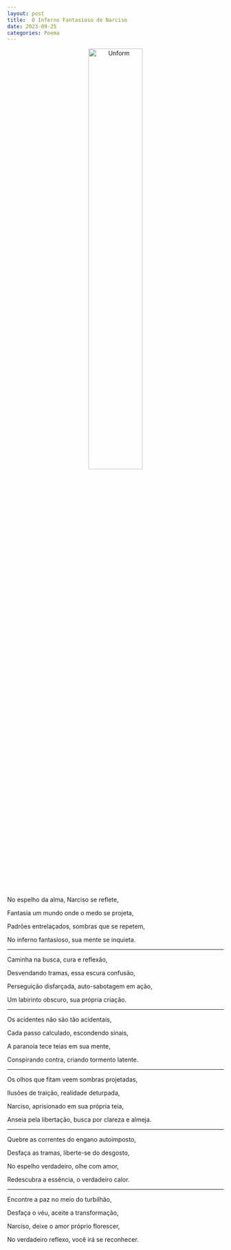 ```yaml
---
layout: post
title:  O Inferno Fantasioso de Narciso
date: 2023-09-25
categories: Poema
---
```


<p align="center">
<img src="{{ site.baseurl }}/images/2023-09-25-Um-Show--Sem-Pe-Nem-Cabeca.png" height="50%" width="50%" alt="Unform" />
</p>

No espelho da alma, Narciso se reflete,

Fantasia um mundo onde o medo se projeta,

Padrões entrelaçados, sombras que se repetem,

No inferno fantasioso, sua mente se inquieta.

---

Caminha na busca, cura e reflexão,

Desvendando tramas, essa escura confusão,

Perseguição disfarçada, auto-sabotagem em ação,

Um labirinto obscuro, sua própria criação.

---

Os acidentes não são tão acidentais,

Cada passo calculado, escondendo sinais,

A paranoia tece teias em sua mente,

Conspirando contra, criando tormento latente.

---

Os olhos que fitam veem sombras projetadas,

Ilusões de traição, realidade deturpada,

Narciso, aprisionado em sua própria teia,

Anseia pela libertação, busca por clareza e almeja.

---

Quebre as correntes do engano autoimposto,

Desfaça as tramas, liberte-se do desgosto,

No espelho verdadeiro, olhe com amor,

Redescubra a essência, o verdadeiro calor.

---

Encontre a paz no meio do turbilhão,

Desfaça o véu, aceite a transformação,

Narciso, deixe o amor próprio florescer,

No verdadeiro reflexo, você irá se reconhecer.